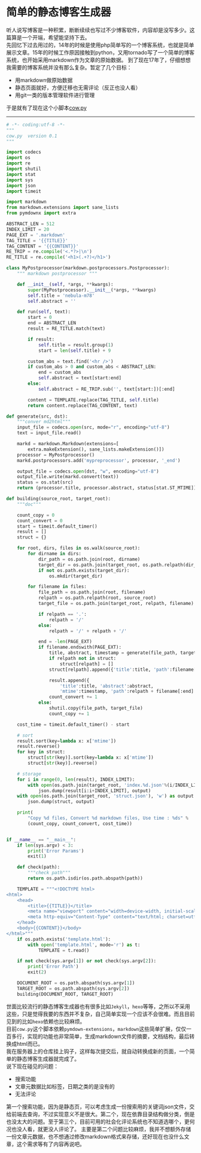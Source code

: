 # 简单的静态博客生成器  

听人说写博客是一种积累，断断续续也写过不少博客软件，内容却是没写多少。这篇算是一个开端，希望能坚持下去。  
先回忆下过去用过的，14年的时候是使用php简单写的一个博客系统，也就是简单展示文章。15年的时候工作原因接触到python，又用tornado写了一个简单的博客系统，也开始采用markdown作为文章的原始数据。
到了现在17年了，仔细想想我需要的博客系统并没有那么复杂。暂定了几个目标：

* 用markdown做原始数据  
* 静态页面就好，方便迁移也无需评论（反正也没人看）  
* 用git一类的版本管理软件进行管理  

于是就有了现在这个小脚本[cow.py](https://github.com/LaoQi/nebula-m78/blob/master/cow.py)

---------

```python
# -*- coding:utf-8 -*-
"""
cow.py  version 0.1
"""

import codecs
import os
import re
import shutil
import stat
import sys
import json
import timeit

import markdown
from markdown.extensions import sane_lists
from pymdownx import extra

ABSTRACT_LEN = 512
INDEX_LIMIT = 20
PAGE_EXT = '.markdown'
TAG_TITLE = '{{TITLE}}'
TAG_CONTENT = '{{CONTENT}}'
RE_TRIP = re.compile('<.*?>|\n')
RE_TITLE = re.compile('<h1>(.+?)</h1>')

class MyPostprocessor(markdown.postprocessors.Postprocessor):
    """ markdown postprocessor """

    def __init__(self, *args, **kwargs):
        super(MyPostprocessor).__init__(*args, **kwargs)
        self.title = 'nebula-m78'
        self.abstract = ''

    def run(self, text):
        start = 0
        end = ABSTRACT_LEN
        result = RE_TITLE.match(text)

        if result:
            self.title = result.group(1)
            start = len(self.title) + 9

        custom_abs = text.find('<hr />')
        if custom_abs > 0 and custom_abs < ABSTRACT_LEN:
            end = custom_abs
            self.abstract = text[start:end]
        else:
            self.abstract = RE_TRIP.sub('', text[start:])[:end]

        content = TEMPLATE.replace(TAG_TITLE, self.title)
        return content.replace(TAG_CONTENT, text)

def generate(src, dst):
    """conver md2html"""
    input_file = codecs.open(src, mode="r", encoding="utf-8")
    text = input_file.read()

    markd = markdown.Markdown(extensions=[
        extra.makeExtension(), sane_lists.makeExtension()])
    processor = MyPostprocessor()
    markd.postprocessors.add('mypreprocessor', processor, '_end')

    output_file = codecs.open(dst, "w", encoding="utf-8")
    output_file.write(markd.convert(text))
    status = os.stat(src)
    return (processor.title, processor.abstract, status[stat.ST_MTIME])

def building(source_root, target_root):
    """doc"""

    count_copy = 0
    count_convert = 0
    start = timeit.default_timer()
    result = []
    struct = {}

    for root, dirs, files in os.walk(source_root):
        for dirname in dirs:
            dir_path = os.path.join(root, dirname)
            target_dir = os.path.join(target_root, os.path.relpath(dir_path, source_root))
            if not os.path.exists(target_dir):
                os.mkdir(target_dir)

        for filename in files:
            file_path = os.path.join(root, filename)
            relpath = os.path.relpath(root, source_root)
            target_file = os.path.join(target_root, relpath, filename)

            if relpath == '.':
                relpath = '/'
            else:
                relpath = '/' + relpath + '/'

            end = -len(PAGE_EXT)
            if filename.endswith(PAGE_EXT):
                title, abstract, timestamp = generate(file_path, target_file[:end] + ".html")
                if relpath not in struct:
                    struct[relpath] = []
                struct[relpath].append({'title':title, 'path':filename[:end], 'mtime': timestamp})

                result.append({
                    'title':title, 'abstract':abstract,
                    'mtime':timestamp, 'path':relpath + filename[:end] + '.html'})
                count_convert += 1
            else:
                shutil.copy(file_path, target_file)
                count_copy += 1

    cost_time = timeit.default_timer() - start

    # sort
    result.sort(key=lambda x: x['mtime'])
    result.reverse()
    for key in struct:
        struct[str(key)].sort(key=lambda x: x['mtime'])
        struct[str(key)].reverse()

    # storage
    for i in range(0, len(result), INDEX_LIMIT):
        with open(os.path.join(target_root, 'index.%d.json'%(i/INDEX_LIMIT)), 'w') as output:
            json.dump(result[i:i+INDEX_LIMIT], output)
    with open(os.path.join(target_root, 'struct.json'), 'w') as output:
        json.dump(struct, output)

    print(
        "Copy %d files, Convert %d markdown files, Use time : %ds" %
        (count_copy, count_convert, cost_time))


if __name__ == "__main__":
    if len(sys.argv) < 3:
        print('Error Params')
        exit(1)

    def check(path):
        """check path"""
        return os.path.isdir(os.path.abspath(path))

    TEMPLATE = """<!DOCTYPE html>
<html>
    <head>
        <title>{{TITLE}}</title>
        <meta name="viewport" content="width=device-width, initial-scale=1" />
        <meta http-equiv="Content-Type" content="text/html; charset=utf-8">
    </head>
    <body>{{CONTENT}}</body>
</html>"""
    if os.path.exists('template.html'):
        with open('template.html', mode='r') as t:
            TEMPLATE = t.read()

    if not check(sys.argv[1]) or not check(sys.argv[2]):
        print('Error Path')
        exit(2)

    DOCUMENT_ROOT = os.path.abspath(sys.argv[1])
    TARGET_ROOT = os.path.abspath(sys.argv[2])
    building(DOCUMENT_ROOT, TARGET_ROOT)

```

世面比较流行的静态博客生成器也有很多比如`Jekyll`，`hexo`等等，之所以不采用这些，只是觉得我要的东西并不复杂，自己简单实现一个应该不会很难。而且目前见到的比如`hexo`依赖也比较麻烦。  
目前`cow.py`这个脚本依赖`pymdown-extensions`，`markdown`这些简单扩展，仅仅一百多行，实现的功能也非常简单，生成markdown文件的摘要，文档结构，最后转换成html而已。  
我在服务器上的仓库挂上钩子，这样每次提交后，就自动转换成新的页面，一个简单的静态博客生成器就完成了。  
说下现在碰见的问题：

* 搜索功能  
* 文章元数据比如标签，日期之类的是没有的  
* 无法评论  
  
第一个搜索功能，因为是静态页，可以考虑生成一份搜索用的关键词json文件，交给前端去查询，不过实现意义不是很大。第二个，现在依靠目录结构做分类，倒是也没太大的问题。至于第三个，目前可用的社会化评论系统也不知道选哪个，更何况也没人看，就更没人评论了。
主要是第二个问题比较麻烦，我并不想额外存储一份文章元数据，也不想通过修改markdown格式来存储，还好现在也没什么文章，这个需求等有了内容再说吧。
